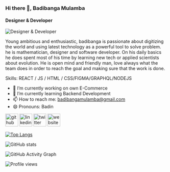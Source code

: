 ### Hi there 👋, Badibanga Mulamba
#### Designer & Developer 
![Designer & Developer ](https://pbs.twimg.com/profile_banners/1095657355235201024/1550064941/1080x360)

Young ambitious and enthusiastic, badibanga is passionate about digitizing the world and using latest technology as a powerful tool to solve problem. he is mathematician, designer and software developer. On his daily basics he does spent most of his time by learning new tech or applied scientists about evolution. He is open mind and friendly man, love always what the team does in order to reach the goal and making sure that the work is done.

Skills: REACT / JS / HTML / CSS/FIGMA/GRAPHQL/NODEJS

- 🔭 I’m currently working on own E-Commerce 
- 🌱 I’m currently learning Backend Development 
- 📫 How to reach me: badibangamulamba@gmail.com 
- 😄 Pronouns: Badin 


[<img src='https://cdn.jsdelivr.net/npm/simple-icons@3.0.1/icons/github.svg' alt='github' height='40'>](https://github.com/bmulamba)  [<img src='https://cdn.jsdelivr.net/npm/simple-icons@3.0.1/icons/linkedin.svg' alt='linkedin' height='40'>](https://www.linkedin.com/in/https://www.linkedin.com/in/badin-mulamba-1795b916b//)  [<img src='https://cdn.jsdelivr.net/npm/simple-icons@3.0.1/icons/twitter.svg' alt='twitter' height='40'>](https://twitter.com/https://twitter.com/badinmulamba)  [<img src='https://cdn.jsdelivr.net/npm/simple-icons@3.0.1/icons/icloud.svg' alt='website' height='40'>](https://bmulamba.netlify.app/)  

[![Top Langs](https://github-readme-stats.vercel.app/api/top-langs/?username=bmulamba)](https://github.com/anuraghazra/github-readme-stats)

![GitHub stats](https://github-readme-stats.vercel.app/api?username=bmulamba&show_icons=true)  

![GitHub Activity Graph](https://activity-graph.herokuapp.com/graph?username=bmulamba)  

![Profile views](https://gpvc.arturio.dev/bmulamba)  
